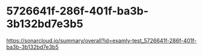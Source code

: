 # 5726641f-286f-401f-ba3b-3b132bd7e3b5
https://sonarcloud.io/summary/overall?id=examly-test_5726641f-286f-401f-ba3b-3b132bd7e3b5
